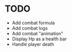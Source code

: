 # TODO

-   Add combat formula
-   Add combat logs
-   Add combat "animation"
-   Display Hp as a health bar
-   Handle player death
